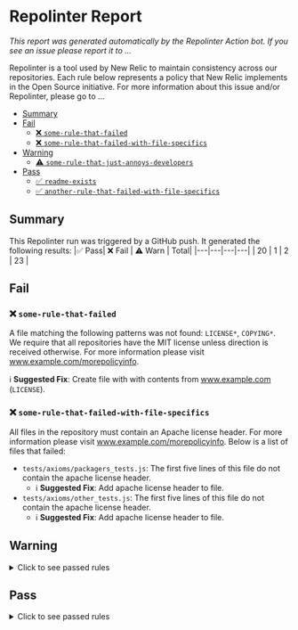 # Repolinter Report

*This report was generated automatically by the Repolinter Action bot. If you see an issue please report it to ...*

Repolinter is a tool used by New Relic to maintain consistency across our repositories. Each rule below represents a policy that New Relic implements in the Open Source initiative. For more information about this issue and/or Repolinter, please go to ...


- [Summary](#summary)
- [Fail](#fail)
  - [❌ `some-rule-that-failed`](#-some-rule-that-failed)
  - [❌ `some-rule-that-failed-with-file-specifics`](#-some-rule-that-failed-with-file-specifics)
- [Warning](#warning)
  - [⚠️ `some-rule-that-just-annoys-developers`](#️-some-rule-that-just-annoys-developers)
- [Pass](#pass)
  - [✅ `readme-exists`](#-readme-exists)
  - [✅ `another-rule-that-failed-with-file-specifics`](#-another-rule-that-failed-with-file-specifics)

## Summary

This Repolinter run was triggered by a GitHub push. It generated the following results:
|✅ Pass| ❌ Fail | ⚠️ Warn | Total|
|---|---|---|---|
| 20 | 1 | 2 | 23 |


## Fail

### ❌ `some-rule-that-failed`
A file matching the following patterns was not found: `LICENSE*`, `COPYING*`. We require that all repositories have the MIT license unless direction is received otherwise. For more information please visit www.example.com/morepolicyinfo.

ℹ️ **Suggested Fix**: Create file with with contents from www.example.com (`LICENSE`).

### ❌ `some-rule-that-failed-with-file-specifics`

All files in the repository must contain an Apache license header. For more information please visit www.example.com/morepolicyinfo. Below is a list of files that failed:
* `tests/axioms/packagers_tests.js`: The first five lines of this file do not contain the apache license header.
  * ℹ️ **Suggested Fix**: Add apache license header to file.
* `tests/axioms/other_tests.js`: The first five lines of this file do not contain the apache license header.
  * ℹ️ **Suggested Fix**: Add apache license header to file.

## Warning

<details>
<summary>Click to see passed rules</summary>

### ⚠️ `some-rule-that-just-annoys-developers`

The default branch on this repository is named `master`. We suggest you switch away from master/slave terminology as detailed in the New Relic Open Source handbook. More information can be found here: www.example.com/morepolicyinfo

</details>

## Pass
<details>
  <summary>Click to see passed rules</summary>

### ✅ `readme-exists`

A file matching the pattern `README*` was found (`README.md`). We require all projects to have some form of front facing documentation.

### ✅ `another-rule-that-failed-with-file-specifics`

All files in the repository must contain an Apache license header. For more information please visit www.example.com/morepolicyinfo. Below is a list of files that failed:
* `tests/axioms/packagers_tests.js`: The first five lines of this file do not contain the apache license header.
* `tests/axioms/other_tests.js`: The first five lines of this file do not contain the apache license header.

</details>
